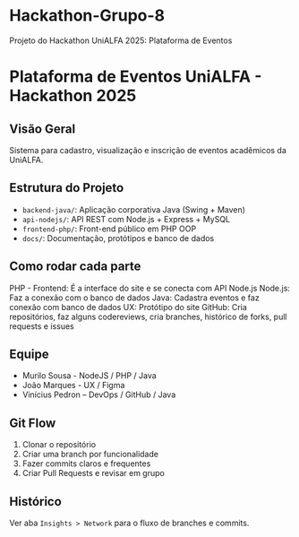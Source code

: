 # Hackathon-Grupo-8
Projeto do Hackathon UniALFA 2025: Plataforma de Eventos

# Plataforma de Eventos UniALFA - Hackathon 2025

## Visão Geral
Sistema para cadastro, visualização e inscrição de eventos acadêmicos da UniALFA.

## Estrutura do Projeto
- `backend-java/`: Aplicação corporativa Java (Swing + Maven)
- `api-nodejs/`: API REST com Node.js + Express + MySQL
- `frontend-php/`: Front-end público em PHP OOP
- `docs/`: Documentação, protótipos e banco de dados

## Como rodar cada parte
PHP - Frontend: É a interface do site e se conecta com API Node.js 
Node.js: Faz a conexão com o banco de dados
Java: Cadastra eventos e faz conexão com banco de dados
UX: Protótipo do site
GitHub: Cria repositórios, faz alguns codereviews, cria branches, histórico de forks, pull requests e issues 

## Equipe
- Murilo Sousa - NodeJS / PHP / Java 
- João Marques -  UX / Figma
- Vinícius Pedron – DevOps / GitHub / Java

## Git Flow
1. Clonar o repositório
2. Criar uma branch por funcionalidade
3. Fazer commits claros e frequentes
4. Criar Pull Requests e revisar em grupo

## Histórico
Ver aba `Insights > Network` para o fluxo de branches e commits.
